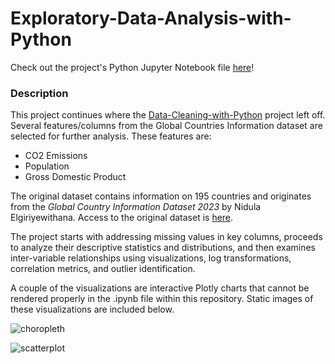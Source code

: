 # Exploratory-Data-Analysis-with-Python
Check out the project's Python Jupyter Notebook file [here](https://github.com/Mcfeenix/Exploratory-Data-Analysis-with-Python/blob/main/countries_eda.ipynb)!
### Description
This project continues where the [Data-Cleaning-with-Python](https://mcfeenix.github.io/Data-Cleaning-with-Python/) project left off. Several features/columns from the Global Countries Information dataset are selected for further analysis. These features are:
- CO2 Emissions
- Population
- Gross Domestic Product

The original dataset contains information on 195 countries and originates from the *Global Country Information Dataset 2023* by Nidula Elgiriyewithana. Access to the original dataset is [here](https://www.kaggle.com/datasets/nelgiriyewithana/countries-of-the-world-2023/data).

The project starts with addressing missing values in key columns, proceeds to analyze their descriptive statistics and distributions, and then examines inter-variable relationships using visualizations, log transformations, correlation metrics, and outlier identification.

A couple of the visualizations are interactive Plotly charts that cannot be rendered properly in the .ipynb file within this repository. Static images of these visualizations are included below.

![choropleth](https://github.com/user-attachments/assets/fe8374a0-6c90-46ff-9ab8-6fe2e5a264a0)

![scatterplot](https://github.com/user-attachments/assets/3264056d-78fd-434c-bf66-91b51b4476ce)

